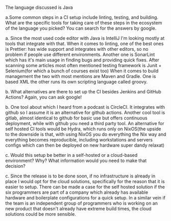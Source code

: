 The language discussed is Java

a.Some common steps in a CI setup include linting, testing, and building. What are the specific tools for taking care of these steps in the ecosystem of the language you picked? You can search for the answers by google.

a. Since the most used code editor with Java is IntelliJ I'm looking mostly at tools that integrate with that.
   When it comes to linting, one of the best ones is Prettier: has wide support and 
   integrates with other editors, so no problem if people use different environments.
   Another one is SonarLint which has it's main usage in finding bugs and providing quick fixes.
   After scanning some articles most often mentioned testing framework is Junit +
   Selenium(for which a bunch of courses exist too)
   When it comes to build management the two with most mentions are Maven and Gradle. 
   One is based XML the other runs its own scripting language called groovy.

b. What alternatives are there to set up the CI besides Jenkins and GitHub Actions? Again, you can ask google!

b. One tool about which I heard from a podcast is CircleCI. It integrates with github 
   so I assume it is an alternative for github actions. Another cool tool is gitlab, 
   almost identical to github for basic use but offers continuous deployment, while 
   with github you need a third party tool. An alternative for self hosted CI tools 
   would be Hydra, which runs only on NixOS(the upside to the downside is that,
   with using NixOS you do everything the Nix way and everything becomes reproducible,
   including workstations and servers configs which can then be deployed on new
   hardware super dandy relaxat)

c. Would this setup be better in a self-hosted or a cloud-based environment? Why? What information would you need to make that decision?

c. Since the release is to be done soon, if no infrastructure is already in place I would opt
   for the cloud solutions, specifically for the reason that it is easier to setup.
   There can be made a case for the self hosted solution if the six programmers are part of a
   company which already has available hardware and boilerplate configurations for a quick
   setup.
   In a similar vein if the team is an independent group of programmers who is working on
   an new product that doesn't already have extreme build times, the cloud solutions could be
   more sensible.
